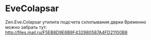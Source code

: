 EveColapsar
===========

Zen.Eve.Colapsar утилита подсчета схлопывания дврки
Временно можно забрать тут: http://files.mail.ru/F5EB8D9E6B9F432980587A4FD21100B8
